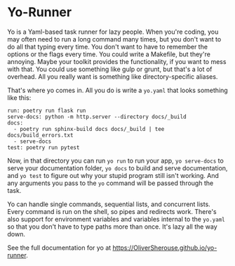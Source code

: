 # Yo-Runner

Yo is a Yaml-based task runner for lazy people. When you're coding, you may
often need to run a long command many times, but you don't want to do all that
typing every time. You don't want to have to remember the options or the flags
every time. You could write a Makefile, but they're annoying. Maybe your
toolkit provides the functionality, if you want to mess with that. You could
use something like gulp or grunt, but that's a lot of overhead. All you really
want is something like directory-specific aliases.

That's where yo comes in. All you do is write a `yo.yaml` that looks something
like this:

``` {.yaml}
run: poetry run flask run
serve-docs: python -m http.server --directory docs/_build
docs: 
  - poetry run sphinx-build docs docs/_build | tee docs/build_errors.txt
  - serve-docs
test: poetry run pytest
```

Now, in that directory you can run `yo run` to run your app, `yo serve-docs` to
serve your documentation folder, `yo docs` to build and serve documentation,
and `yo test` to figure out why your stupid program still isn't working. And
any arguments you pass to the `yo` command will be passed through the task.

Yo can handle single commands, sequential lists, and concurrent lists. Every
command is run on the shell, so pipes and redirects work. There's also support
for environment variables and variables internal to the `yo.yaml` so that you
don't have to type paths more than once. It's lazy all the way down.

See the full documentation for yo at
<https://OliverSherouse.github.io/yo-runner>.

